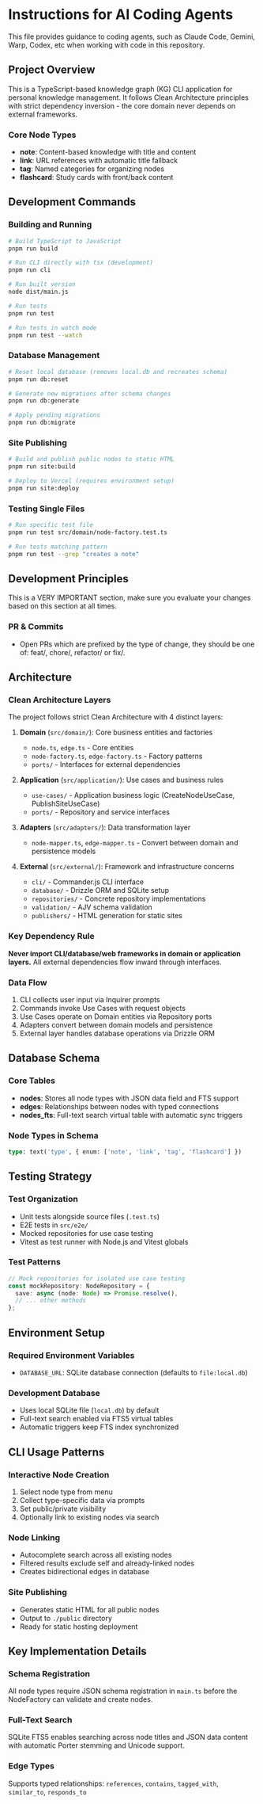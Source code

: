# Instructions for AI Coding Agents

This file provides guidance to coding agents, such as Claude Code, Gemini, Warp,
Codex, etc when working with code in this repository.

## Project Overview

This is a TypeScript-based knowledge graph (KG) CLI application for personal
knowledge management. It follows Clean Architecture principles with strict
dependency inversion - the core domain never depends on external frameworks.

### Core Node Types

- **note**: Content-based knowledge with title and content
- **link**: URL references with automatic title fallback
- **tag**: Named categories for organizing nodes
- **flashcard**: Study cards with front/back content

## Development Commands

### Building and Running

```bash
# Build TypeScript to JavaScript
pnpm run build

# Run CLI directly with tsx (development)
pnpm run cli

# Run built version
node dist/main.js

# Run tests
pnpm run test

# Run tests in watch mode
pnpm run test --watch
```

### Database Management

```bash
# Reset local database (removes local.db and recreates schema)
pnpm run db:reset

# Generate new migrations after schema changes
pnpm run db:generate

# Apply pending migrations
pnpm run db:migrate
```

### Site Publishing

```bash
# Build and publish public nodes to static HTML
pnpm run site:build

# Deploy to Vercel (requires environment setup)
pnpm run site:deploy
```

### Testing Single Files

```bash
# Run specific test file
pnpm run test src/domain/node-factory.test.ts

# Run tests matching pattern
pnpm run test --grep "creates a note"
```

## Development Principles

This is a VERY IMPORTANT section, make sure you evaluate your changes based on
this section at all times.

### PR & Commits

- Open PRs which are prefixed by the type of change, they should be one of:
  feat/, chore/, refactor/ or fix/.

## Architecture

### Clean Architecture Layers

The project follows strict Clean Architecture with 4 distinct layers:

1. **Domain** (`src/domain/`): Core business entities and factories
   - `node.ts`, `edge.ts` - Core entities
   - `node-factory.ts`, `edge-factory.ts` - Factory patterns
   - `ports/` - Interfaces for external dependencies

2. **Application** (`src/application/`): Use cases and business rules
   - `use-cases/` - Application business logic (CreateNodeUseCase,
     PublishSiteUseCase)
   - `ports/` - Repository and service interfaces

3. **Adapters** (`src/adapters/`): Data transformation layer
   - `node-mapper.ts`, `edge-mapper.ts` - Convert between domain and persistence
     models

4. **External** (`src/external/`): Framework and infrastructure concerns
   - `cli/` - Commander.js CLI interface
   - `database/` - Drizzle ORM and SQLite setup
   - `repositories/` - Concrete repository implementations
   - `validation/` - AJV schema validation
   - `publishers/` - HTML generation for static sites

### Key Dependency Rule

**Never import CLI/database/web frameworks in domain or application layers.**
All external dependencies flow inward through interfaces.

### Data Flow

1. CLI collects user input via Inquirer prompts
2. Commands invoke Use Cases with request objects
3. Use Cases operate on Domain entities via Repository ports
4. Adapters convert between domain models and persistence
5. External layer handles database operations via Drizzle ORM

## Database Schema

### Core Tables

- **nodes**: Stores all node types with JSON data field and FTS support
- **edges**: Relationships between nodes with typed connections
- **nodes_fts**: Full-text search virtual table with automatic sync triggers

### Node Types in Schema

```sql
type: text('type', { enum: ['note', 'link', 'tag', 'flashcard'] })
```

## Testing Strategy

### Test Organization

- Unit tests alongside source files (`.test.ts`)
- E2E tests in `src/e2e/`
- Mocked repositories for use case testing
- Vitest as test runner with Node.js and Vitest globals

### Test Patterns

```typescript
// Mock repositories for isolated use case testing
const mockRepository: NodeRepository = {
  save: async (node: Node) => Promise.resolve(),
  // ... other methods
};
```

## Environment Setup

### Required Environment Variables

- `DATABASE_URL`: SQLite database connection (defaults to `file:local.db`)

### Development Database

- Uses local SQLite file (`local.db`) by default
- Full-text search enabled via FTS5 virtual tables
- Automatic triggers keep FTS index synchronized

## CLI Usage Patterns

### Interactive Node Creation

1. Select node type from menu
2. Collect type-specific data via prompts
3. Set public/private visibility
4. Optionally link to existing nodes via search

### Node Linking

- Autocomplete search across all existing nodes
- Filtered results exclude self and already-linked nodes
- Creates bidirectional edges in database

### Site Publishing

- Generates static HTML for all public nodes
- Output to `./public` directory
- Ready for static hosting deployment

## Key Implementation Details

### Schema Registration

All node types require JSON schema registration in `main.ts` before the
NodeFactory can validate and create nodes.

### Full-Text Search

SQLite FTS5 enables searching across node titles and JSON data content with
automatic Porter stemming and Unicode support.

### Edge Types

Supports typed relationships: `references`, `contains`, `tagged_with`,
`similar_to`, `responds_to`
